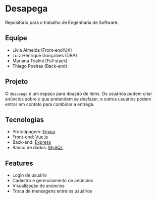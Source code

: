# Desapega

Repositório para o trabalho de Engenharia de Software.

## Equipe

- Lívia Almeida (Front-end/UX)
- Luiz Henrique Gonçalves (DBA)
- Mariana Teatini (Full stack)
- Thiago Poeiras (Back-end)

## Projeto

O `desapega` é um espaço para doação de itens. Os usuários podem criar anúncios sobre o que pretendem se desfazer, e outros usuários podem entrar em contato para combinar a entrega.

## Tecnologias

- Prototipagem: [Figma](https://www.figma.com/)
- Front-end: [Vue.js](https://vuejs.org/)
- Back-end: [Express](https://expressjs.com/)
- Banco de dados: [MySQL](https://www.mysql.com/)

## Features

- Login de usuário
- Cadastro e gerenciamento de anúncios
- Visualização de anúncios
- Troca de mensagens entre os usuários
